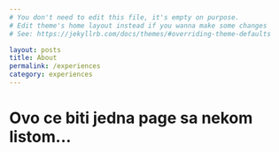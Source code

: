 ```yaml
---
# You don't need to edit this file, it's empty on purpose.
# Edit theme's home layout instead if you wanna make some changes
# See: https://jekyllrb.com/docs/themes/#overriding-theme-defaults

layout: posts
title: About
permalink: /experiences
category: experiences
---
```



# Ovo ce biti jedna page sa nekom listom...